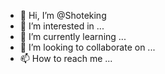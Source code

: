- 👋 Hi, I’m @Shoteking
- 👀 I’m interested in ...
- 🌱 I’m currently learning ...
- 💞️ I’m looking to collaborate on ...
- 📫 How to reach me ...

<!---
Shoteking/Shoteking is a ✨ special ✨ repository because its `README.md` (this file) appears on your GitHub profile.
You can click the Preview link to take a look at your changes.
--->
